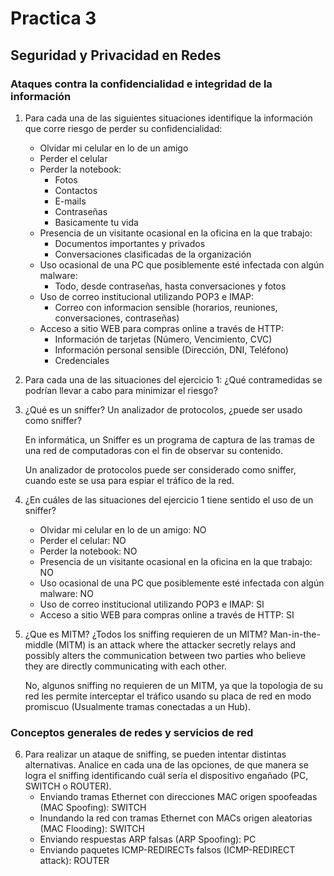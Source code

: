 # Practica 3

## Seguridad y Privacidad en Redes

### Ataques contra la confidencialidad e integridad de la información

1. Para cada una de las siguientes situaciones identifique la información que corre riesgo de
   perder su confidencialidad:
   - Olvidar mi celular en lo de un amigo
   - Perder el celular
   - Perder la notebook:
     - Fotos
     - Contactos
     - E-mails
     - Contraseñas
     - Basicamente tu vida
   - Presencia de un visitante ocasional en la oficina en la que trabajo:
     - Documentos importantes y privados
     - Conversaciones clasificadas de la organización
   - Uso ocasional de una PC que posiblemente esté infectada con algún malware:
     - Todo, desde contraseñas, hasta conversaciones y fotos
   - Uso de correo institucional utilizando POP3 e IMAP: 
     - Correo con informacion sensible (horarios, reuniones, conversaciones, contraseñas)
   - Acceso a sitio WEB para compras online a través de HTTP: 
     - Información de tarjetas (Número, Vencimiento, CVC)
     - Información personal sensible (Dirección, DNI, Teléfono)
     - Credenciales

2. Para cada una de las situaciones del ejercicio 1: ¿Qué contramedidas se podrían llevar a cabo para minimizar el riesgo?

3. ¿Qué es un sniffer? Un analizador de protocolos, ¿puede ser usado como sniffer?

   En informática, un Sniffer es un programa de captura de las tramas de una red de computadoras con el fin de observar su contenido.

   Un analizador de protocolos puede ser considerado como sniffer, cuando este se usa para espiar el tráfico de la red.

4. ¿En cuáles de las situaciones del ejercicio 1 tiene sentido el uso de un sniffer?
   - Olvidar mi celular en lo de un amigo: NO
   - Perder el celular: NO
   - Perder la notebook: NO
   - Presencia de un visitante ocasional en la oficina en la que trabajo: NO
   - Uso ocasional de una PC que posiblemente esté infectada con algún malware: NO
   - Uso de correo institucional utilizando POP3 e IMAP: SI
   - Acceso a sitio WEB para compras online a través de HTTP: SI 

5. ¿Que es MITM? ¿Todos los sniffing requieren de un MITM? 
   Man-in-the-middle (MITM) is an attack where the attacker secretly relays and possibly alters the communication between two parties who believe they are directly communicating with each other.
 
   No, algunos sniffing no requieren de un MITM, ya que la topologia de su red les permite interceptar el tráfico usando su placa de red en modo promiscuo (Usualmente tramas conectadas a un Hub).

### Conceptos generales de redes y servicios de red

6. Para realizar un ataque de sniffing, se pueden intentar distintas alternativas. Analice en cada una de las opciones, de que manera se logra el sniffing identificando cuál sería el dispositivo engañado (PC, SWITCH o ROUTER).
   - Enviando tramas Ethernet con direcciones MAC origen spoofeadas (MAC Spoofing): SWITCH
   - Inundando la red con tramas Ethernet con MACs origen aleatorias (MAC Flooding): SWITCH
   - Enviando respuestas ARP falsas (ARP Spoofing): PC
   - Enviando paquetes ICMP-REDIRECTs falsos (ICMP-REDIRECT attack): ROUTER
